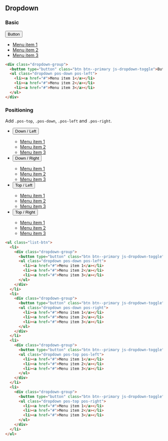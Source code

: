 <h2 id="dropdown">Dropdown</h2>

### Basic

<div class="docs-example">
  <div class="dropdown-group">
    <button type="button" class="btn btn--primary js-dropdown-toggle">Button<i class="fa fa-caret-down dropdown__caret"></i></button>
    <ul class="dropdown pos-down pos-left">
      <li><a href="#">Menu item 1</a></li>
      <li><a href="#">Menu item 2</a></li>
      <li><a href="#">Menu item 3</a></li>
    </ul>
  </div>
</div>

```html
<div class="dropdown-group">
  <button type="button" class="btn btn--primary js-dropdown-toggle">Button<i class="fa fa-caret-down dropdown__caret"></i></button>
  <ul class="dropdown pos-down pos-left">
    <li><a href="#">Menu item 1</a></li>
    <li><a href="#">Menu item 2</a></li>
    <li><a href="#">Menu item 3</a></li>
  </ul>
</div>
```

### Positioning

Add `.pos-top`, `.pos-down`, `.pos-left` and `.pos-right`.

<div class="docs-example">
  <ul class="list-btn">
    <li>
      <div class="dropdown-group">
        <button type="button" class="btn btn--primary js-dropdown-toggle">Down / Left<i class="fa fa-caret-down dropdown__caret"></i></button>
        <ul class="dropdown pos-down pos-left">
          <li><a href="#">Menu item 1</a></li>
          <li><a href="#">Menu item 2</a></li>
          <li><a href="#">Menu item 3</a></li>
        </ul>
      </div>
    </li>
    <li>
      <div class="dropdown-group">
        <button type="button" class="btn btn--primary js-dropdown-toggle">Down / Right<i class="fa fa-caret-down dropdown__caret"></i></button>
        <ul class="dropdown pos-down pos-right">
          <li><a href="#">Menu item 1</a></li>
          <li><a href="#">Menu item 2</a></li>
          <li><a href="#">Menu item 3</a></li>
        </ul>
      </div>
    </li>
    <li>
      <div class="dropdown-group">
        <button type="button" class="btn btn--primary js-dropdown-toggle">Top / Left<i class="fa fa-caret-down dropdown__caret"></i></button>
        <ul class="dropdown pos-top pos-left">
          <li><a href="#">Menu item 1</a></li>
          <li><a href="#">Menu item 2</a></li>
          <li><a href="#">Menu item 3</a></li>
        </ul>
      </div>
    </li>
    <li>
      <div class="dropdown-group">
        <button type="button" class="btn btn--primary js-dropdown-toggle">Top / Right<i class="fa fa-caret-down dropdown__caret"></i></button>
        <ul class="dropdown pos-top pos-right">
          <li><a href="#">Menu item 1</a></li>
          <li><a href="#">Menu item 2</a></li>
          <li><a href="#">Menu item 3</a></li>
        </ul>
      </div>
    </li>
  </ul>
</div>

```html
<ul class="list-btn">
  <li>
    <div class="dropdown-group">
      <button type="button" class="btn btn--primary js-dropdown-toggle">Down / Left<i class="fa fa-caret-down dropdown__caret"></i></button>
      <ul class="dropdown pos-down pos-left">
        <li><a href="#">Menu item 1</a></li>
        <li><a href="#">Menu item 2</a></li>
        <li><a href="#">Menu item 3</a></li>
      </ul>
    </div>
  </li>
  <li>
    <div class="dropdown-group">
      <button type="button" class="btn btn--primary js-dropdown-toggle">Down / Right<i class="fa fa-caret-down dropdown__caret"></i></button>
      <ul class="dropdown pos-down pos-right">
        <li><a href="#">Menu item 1</a></li>
        <li><a href="#">Menu item 2</a></li>
        <li><a href="#">Menu item 3</a></li>
      </ul>
    </div>
  </li>
  <li>
    <div class="dropdown-group">
      <button type="button" class="btn btn--primary js-dropdown-toggle">Top / Left<i class="fa fa-caret-down dropdown__caret"></i></button>
      <ul class="dropdown pos-top pos-left">
        <li><a href="#">Menu item 1</a></li>
        <li><a href="#">Menu item 2</a></li>
        <li><a href="#">Menu item 3</a></li>
      </ul>
    </div>
  </li>
  <li>
    <div class="dropdown-group">
      <button type="button" class="btn btn--primary js-dropdown-toggle">Top / Right<i class="fa fa-caret-down dropdown__caret"></i></button>
      <ul class="dropdown pos-top pos-right">
        <li><a href="#">Menu item 1</a></li>
        <li><a href="#">Menu item 2</a></li>
        <li><a href="#">Menu item 3</a></li>
      </ul>
    </div>
  </li>
</ul>
```
